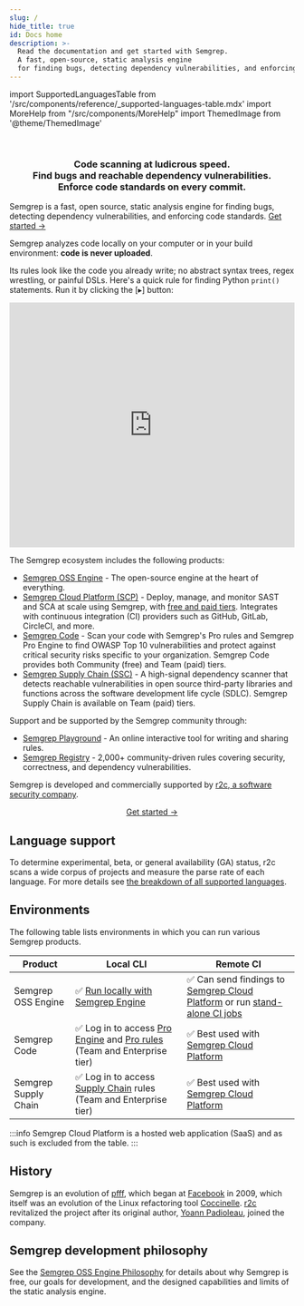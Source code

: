 ```yaml
---
slug: /
hide_title: true
id: Docs home
description: >-
  Read the documentation and get started with Semgrep.
  A fast, open-source, static analysis engine
  for finding bugs, detecting dependency vulnerabilities, and enforcing code standards at editor, commit, and CI time.
---
```


import SupportedLanguagesTable from '/src/components/reference/_supported-languages-table.mdx'
import MoreHelp from "/src/components/MoreHelp"
import ThemedImage from '@theme/ThemedImage'

<!---
Substitute the "dark:" logo path in case a new dark logo is made.
The code is kept here for easy maintenance.
-->

<br />
<p align="center">
  <a href="https://semgrep.dev">
    <ThemedImage
      alt="Semgrep themed logo"
      height="105px"
      sources={{
        light: ('img/semgrep.svg'),
        dark: ('img/semgrep.svg'),
      }} />
  </a>
</p>
<h3 align="center">Code scanning at ludicrous speed.<br />Find bugs and reachable dependency vulnerabilities.<br />Enforce code standards on every commit.</h3>

Semgrep is a fast, open source, static analysis engine for finding bugs, detecting dependency vulnerabilities, and enforcing code standards. [Get started →](getting-started/)

Semgrep analyzes code locally on your computer or in your build environment: **code is never uploaded**. 

Its rules look like the code you already write; no abstract syntax trees, regex wrestling, or painful DSLs. Here's a quick rule for finding Python `print()` statements. Run it by clicking the [▸] button:

<iframe title="Semgrep example no prints" src="https://semgrep.dev/embed/editor?snippet=ievans:print-to-logger" width="100%" height="432px" frameBorder="0"></iframe>
<br />

<!-- <EditorWidget snippetId={"ievans:print-to-logger2"} /> -->

The Semgrep ecosystem includes the following products:

* [Semgrep OSS Engine](getting-started/) - The open-source engine at the heart of everything.
* [Semgrep Cloud Platform (SCP)](semgrep-app/getting-started-with-semgrep-app) - Deploy, manage, and monitor SAST and SCA at scale using Semgrep, with [free and paid tiers](https://semgrep.dev/pricing). Integrates with continuous integration (CI) providers such as GitHub, GitLab, CircleCI, and more.
* [Semgrep Code](https://semgrep.dev/products/semgrep-code) - Scan your code with Semgrep's Pro rules and Semgrep Pro Engine to find OWASP Top 10 vulnerabilities and protect against critical security risks specific to your organization. Semgrep Code provides both Community (free) and Team (paid) tiers.
* [Semgrep Supply Chain (SSC)](https://semgrep.dev/products/semgrep-supply-chain) - A high-signal dependency scanner that detects reachable vulnerabilities in open source third-party libraries and functions across the software development life cycle (SDLC). Semgrep Supply Chain is available on Team (paid) tiers.

Support and be supported by the Semgrep community through:

* [Semgrep Playground](https://semgrep.dev/editor) - An online interactive tool for writing and sharing rules.
* [Semgrep Registry](https://semgrep.dev/explore) - 2,000+ community-driven rules covering security, correctness, and dependency vulnerabilities.

Semgrep is developed and commercially supported by [r2c, a software security company](https://r2c.dev).

<p align="center">
  <a href="/docs/getting-started">Get started →</a>
</p>

## Language support

<SupportedLanguagesTable />

To determine experimental, beta, or general availability (GA) status, r2c scans a wide corpus of projects and measure the parse rate of each language. For more details see [the breakdown of all supported languages](supported-languages/).

## Environments

The following table lists environments in which you can run various Semgrep products.


| Product              | Local CLI | Remote CI |
| -------------------- | --------- | --------- |
| Semgrep OSS Engine  |  ✅  [Run locally with Semgrep Engine](getting-started)  |   ✅  Can send findings to [Semgrep Cloud Platform](semgrep-ci/running-semgrep-ci-with-semgrep-app) or run [stand-alone CI jobs](semgrep-ci/running-semgrep-ci-without-semgrep-app) |
| Semgrep Code         |  ✅  Log in to access [Pro Engine](deepsemgrep/deepsemgrep-introduction) and [Pro rules](semgrep-code/pro-rules) (Team and Enterprise tier) |   ✅  Best used with [Semgrep Cloud Platform](semgrep-app/getting-started-with-semgrep-app) |
| Semgrep Supply Chain |  ✅  Log in to access [Supply Chain](semgrep-sc/semgrep-supply-chain-overview) rules (Team and Enterprise tier)  |   ✅  Best used with [Semgrep Cloud Platform](semgrep-app/getting-started-with-semgrep-app) |

:::info 
Semgrep Cloud Platform is a hosted web application (SaaS) and as such is excluded from the table.
:::

## History

Semgrep is an evolution of [pfff](https://github.com/returntocorp/pfff/), which began at [Facebook](https://github.com/facebookarchive/pfff) in 2009, which itself was an evolution of the Linux refactoring tool [Coccinelle](https://en.wikipedia.org/wiki/Coccinelle_(software)). [r2c](https://r2c.dev/team) revitalized the project after its original author, [Yoann Padioleau](https://github.com/aryx), joined the company.

## Semgrep development philosophy

See the [Semgrep OSS Engine Philosophy](contributing/semgrep-philosophy/) for details about why Semgrep is free, our goals for development, and the designed capabilities and limits of the static analysis engine.
